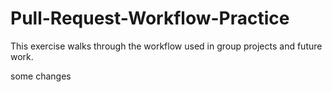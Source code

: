 # Pull-Request-Workflow-Practice
This exercise walks through the workflow used in group projects and future work.

some changes
